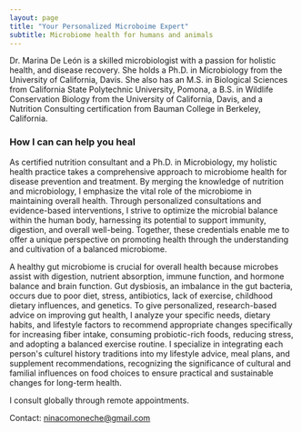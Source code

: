 ```yaml
---
layout: page
title: "Your Personalized Microboime Expert"
subtitle: Microbiome health for humans and animals
---
```


Dr. Marina De León is a skilled microbiologist with a passion for holistic health, and disease recovery. She holds a Ph.D. in Microbiology from the University of California, Davis. She also has an M.S. in Biological Sciences from California State Polytechnic University, Pomona, a B.S. in Wildlife Conservation Biology from the University of California, Davis, and a Nutrition Consulting certification from Bauman College in Berkeley, California.

### How I can can help you heal

As certified nutrition consultant and a Ph.D. in Microbiology, my holistic health practice takes a comprehensive approach to microbiome health for disease prevention and treatment. By merging the knowledge of nutrition and microbiology, I emphasize the vital role of the microbiome in maintaining overall health. Through personalized consultations and evidence-based interventions, I strive to optimize the microbial balance within the human body, harnessing its potential to support immunity, digestion, and overall well-being. Together, these credentials enable me to offer a unique perspective on promoting health through the understanding and cultivation of a balanced microbiome.

A healthy gut microbiome is crucial for overall health because microbes assist with digestion, nutrient absorption, immune function, and hormone balance and brain function. Gut dysbiosis, an imbalance in the gut bacteria, occurs due to  poor diet, stress, antibiotics, lack of exercise, childhood dietary influences, and genetics. To give personalized, research-based advice on improving gut health, I analyze your specific needs, dietary habits, and lifestyle factors to recommend appropriate changes specifically for increasing fiber intake, consuming probiotic-rich foods, reducing stress, and adopting a balanced exercise routine. I specialize in integrating each person's culturel history traditions into my lifestyle advice, meal plans, and supplement recommendations, recognizing the significance of cultural and familial influences on food choices to ensure practical and sustainable changes for long-term health.

I consult globally through remote appointments. 

Contact: ninacomoneche@gmail.com
